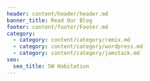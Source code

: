 ```yaml
---
header: content/header/header.md
banner_title: Read Our Blog
footer: content/footer/Footer.md
category:
  - category: content/category/remix.md
  - category: content/category/wordpress.md
  - category: content/category/jamstack.md
seo:
  seo_title: SW Habitation
---
```











